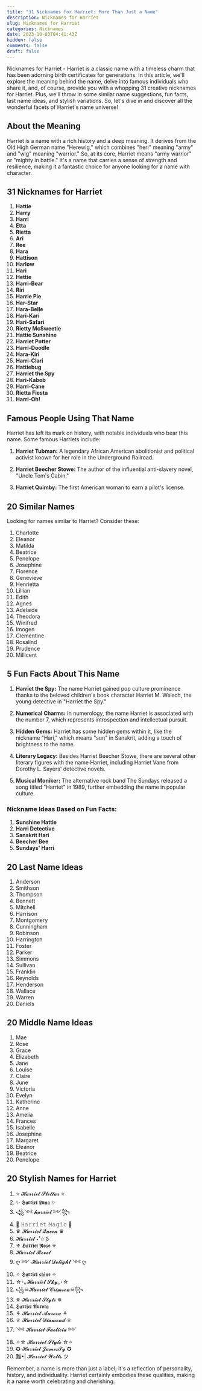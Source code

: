 ```yaml
---
title: "31 Nicknames for Harriet: More Than Just a Name"
description: Nicknames for Harriet
slug: Nicknames for Harriet
categories: Nicknames
date: 2023-10-03T04:41:43Z
hidden: false
comments: false
draft: false
---
```


Nicknames for Harriet - Harriet is a classic name with a timeless charm that has been adorning birth certificates for generations. In this article, we'll explore the meaning behind the name, delve into famous individuals who share it, and, of course, provide you with a whopping 31 creative nicknames for Harriet. Plus, we'll throw in some similar name suggestions, fun facts, last name ideas, and stylish variations. So, let's dive in and discover all the wonderful facets of Harriet's name universe!

## About the Meaning

Harriet is a name with a rich history and a deep meaning. It derives from the Old High German name "Herewig," which combines "heri" meaning "army" and "wig" meaning "warrior." So, at its core, Harriet means "army warrior" or "mighty in battle." It's a name that carries a sense of strength and resilience, making it a fantastic choice for anyone looking for a name with character.

## 31 Nicknames for Harriet

1. **Hattie**
2. **Harry**
3. **Harri**
4. **Etta**
5. **Rietta**
6. **Ari**
7. **Ree**
8. **Hara**
9. **Hattison**
10. **Harlow**
11. **Hari**
12. **Hettie**
13. **Harri-Bear**
14. **Riri**
15. **Harrie Pie**
16. **Har-Star**
17. **Hara-Belle**
18. **Hari-Kari**
19. **Hari-Safari**
20. **Rietty McSweetie**
21. **Hattie Sunshine**
22. **Harriet Potter**
23. **Harri-Doodle**
24. **Hara-Kiri**
25. **Harri-Clari**
26. **Hattiebug**
27. **Harriet the Spy**
28. **Hari-Kabob**
29. **Harri-Cane**
30. **Rietta Fiesta**
31. **Harri-Oh!**

## Famous People Using That Name

Harriet has left its mark on history, with notable individuals who bear this name. Some famous Harriets include:

1. **Harriet Tubman:** A legendary African American abolitionist and political activist known for her role in the Underground Railroad.

2. **Harriet Beecher Stowe:** The author of the influential anti-slavery novel, "Uncle Tom's Cabin."

3. **Harriet Quimby:** The first American woman to earn a pilot's license.

## 20 Similar Names

Looking for names similar to Harriet? Consider these:

1. Charlotte
2. Eleanor
3. Matilda
4. Beatrice
5. Penelope
6. Josephine
7. Florence
8. Genevieve
9. Henrietta
10. Lillian
11. Edith
12. Agnes
13. Adelaide
14. Theodora
15. Winifred
16. Imogen
17. Clementine
18. Rosalind
19. Prudence
20. Millicent

## 5 Fun Facts About This Name

1. **Harriet the Spy:** The name Harriet gained pop culture prominence thanks to the beloved children's book character Harriet M. Welsch, the young detective in "Harriet the Spy."

2. **Numerical Charms:** In numerology, the name Harriet is associated with the number 7, which represents introspection and intellectual pursuit.

3. **Hidden Gems:** Harriet has some hidden gems within it, like the nickname "Hari," which means "sun" in Sanskrit, adding a touch of brightness to the name.

4. **Literary Legacy:** Besides Harriet Beecher Stowe, there are several other literary figures with the name Harriet, including Harriet Vane from Dorothy L. Sayers' detective novels.

5. **Musical Moniker:** The alternative rock band The Sundays released a song titled "Harriet" in 1989, further embedding the name in popular culture.

### Nickname Ideas Based on Fun Facts:

1. **Sunshine Hattie**
2. **Harri Detective**
3. **Sanskrit Hari**
4. **Beecher Bee**
5. **Sundays' Harri**

## 20 Last Name Ideas

1. Anderson
2. Smithson
3. Thompson
4. Bennett
5. Mitchell
6. Harrison
7. Montgomery
8. Cunningham
9. Robinson
10. Harrington
11. Foster
12. Parker
13. Simmons
14. Sullivan
15. Franklin
16. Reynolds
17. Henderson
18. Wallace
19. Warren
20. Daniels

## 20 Middle Name Ideas

1. Mae
2. Rose
3. Grace
4. Elizabeth
5. Jane
6. Louise
7. Claire
8. June
9. Victoria
10. Evelyn
11. Katherine
12. Anne
13. Amelia
14. Frances
15. Isabelle
16. Josephine
17. Margaret
18. Eleanor
19. Beatrice
20. Penelope

## 20 Stylish Names for Harriet

1. ⭐ 𝓗𝓪𝓻𝓻𝓲𝓮𝓽 𝓢𝓽𝓮𝓵𝓵𝓪𝓻 ⭐
2. ✨ 𝕳𝖆𝖗𝖗𝖎𝖊𝖙 𝕷𝖚𝖓𝖆 ✨
3. ꧁༺ 𝓱𝓪𝓻𝓻𝓲𝓮𝓽 ༻꧂
4. 🌟 𝙷𝚊𝚛𝚛𝚒𝚎𝚝 𝙼𝚊𝚐𝚒𝚌 🌟
5. ♛ 𝓗𝓪𝓻𝓻𝓲𝓮𝓽 𝓠𝓾𝓮𝓮𝓷 ♛
6. 𝓗𝓪𝓻𝓻𝓲𝓮𝓽 ⋆˚✩彡
7. ⚜️ 𝕳𝖆𝖗𝖗𝖎𝖊𝖙 𝕽𝖔𝖘𝖊 ⚜️
8. 𝓗𝓪𝓻𝓻𝓲𝓮𝓽 𝓡𝓮𝓿𝓮𝓵
9. ღ ༻ 𝓗𝓪𝓻𝓻𝓲𝓮𝓽 𝓓𝓮𝓵𝓲𝓰𝓱𝓽 ༺ ღ
10. ✧ 𝕳𝖆𝖗𝖗𝖎𝖊𝖙 𝖘𝖍𝖎𝖓𝖊 ✧
11. ☆･｡𝓗𝓪𝓻𝓻𝓲𝓮𝓽 𝓢𝓴𝔂｡･☆
12. ꧁☠︎𝓗𝓪𝓻𝓻𝓲𝓮𝓽 𝓒𝓻𝓲𝓶𝓼𝓸𝓷☠︎꧂
13. ✵ 𝓗𝓪𝓻𝓻𝓲𝓮𝓽 𝓢𝓽𝔂𝓵𝓮 ✵
14. 𝕳𝖆𝖗𝖗𝖎𝖊𝖙 𝕬𝖚𝖗𝖔𝖗𝖆
15. ⚘ 𝓗𝓪𝓻𝓻𝓲𝓮𝓽 𝓐𝓾𝓻𝓸𝓻𝓪 ⚘
16. ♕ 𝓗𝓪𝓻𝓻𝓲𝓮𝓽 𝓓𝓲𝓪𝓶𝓸𝓷𝓭 ♕
17. ༺ 𝓗𝓪𝓻𝓻𝓲𝓮𝓽 𝓕𝓪𝓮𝓵𝓲𝓬𝓲𝓪 ༻
18. ✧☆ 𝓗𝓪𝓻𝓻𝓲𝓮𝓽 𝓢𝓽𝔂𝓵𝓮 ☆✧
19. ✪ 𝓗𝓪𝓻𝓻𝓲𝓮𝓽 𝓙𝓪𝓶𝓮𝓼𝓣𝔂 ✪
20. 難•| 𝓗𝓪𝓻𝓻𝓲𝓮𝓽 𝓦𝓮𝓵𝓵𝓼 ツ


Remember, a name is more than just a label; it's a reflection of personality, history, and individuality. Harriet certainly embodies these qualities, making it a name worth celebrating and cherishing.